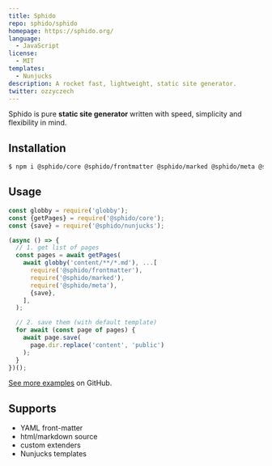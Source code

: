 ```yaml
---
title: Sphido
repo: sphido/sphido
homepage: https://sphido.org/
language:
  - JavaScript
license:
  - MIT
templates:
  - Nunjucks
description: A rocket fast, lightweight, static site generator.
twitter: ozzyczech
---
```


Sphido is pure **static site generator** written with speed, simplicity and flexibility in mind.

## Installation

```bash 
$ npm i @sphido/core @sphido/frontmatter @sphido/marked @sphido/meta @sphido/nunjucks
```

## Usage

```javascript
const globby = require('globby');
const {getPages} = require('@sphido/core');
const {save} = require('@sphido/nunjucks');

(async () => {
  // 1. get list of pages
  const pages = await getPages(
    await globby('content/**/*.md'), ...[
      require('@sphido/frontmatter'),
      require('@sphido/marked'),
      require('@sphido/meta'),
      {save},
    ],
  );

  // 2. save them (with default template)
  for await (const page of pages) {
    await page.save(
      page.dir.replace('content', 'public')
    );
  }
})();
```

[See more examples](https://github.com/sphido/examples) on GitHub.

## Supports

- YAML front-matter
- html/markdown source
- custom extenders
- Nunjucks templates
